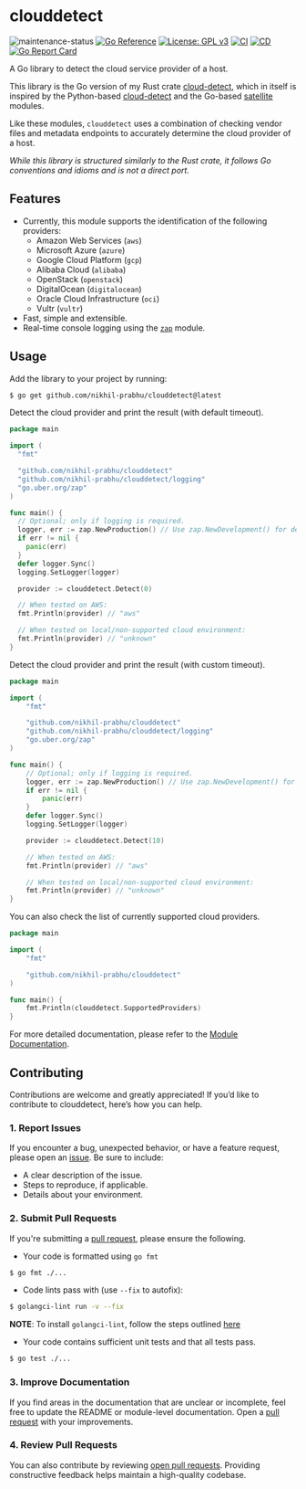# clouddetect

![maintenance-status](https://img.shields.io/badge/maintenance-actively--developed-brightgreen.svg)
[![Go Reference](https://pkg.go.dev/badge/github.com/nikhil-prabhu/clouddetect.svg)](https://pkg.go.dev/github.com/nikhil-prabhu/clouddetect)
[![License: GPL v3](https://img.shields.io/badge/license-GPLv3-blue.svg)](https://www.gnu.org/licenses/gpl-3.0)
[![CI](https://github.com/nikhil-prabhu/clouddetect/actions/workflows/ci.yml/badge.svg)](https://github.com/nikhil-prabhu/clouddetect/actions)
[![CD](https://github.com/nikhil-prabhu/clouddetect/actions/workflows/cd.yml/badge.svg)](https://github.com/nikhil-prabhu/clouddetect/actions)
[![Go Report Card](https://goreportcard.com/badge/github.com/nikhil-prabhu/clouddetect)](https://goreportcard.com/report/github.com/nikhil-prabhu/clouddetect)

A Go library to detect the cloud service provider of a host.

This library is the Go version of my Rust crate [cloud-detect](https://github.com/nikhil-prabhu/cloud-detect), which in
itself is inspired by the Python-based [cloud-detect](https://github.com/dgzlopes/cloud-detect)
and the Go-based [satellite](https://github.com/banzaicloud/satellite) modules.

Like these modules, `clouddetect` uses a combination of checking vendor files and metadata endpoints to accurately
determine the cloud provider of a host.

*While this library is structured similarly to the Rust crate, it follows Go conventions and idioms and is not a direct
port.*

## Features

* Currently, this module supports the identification of the following providers:
    - Amazon Web Services (`aws`)
    - Microsoft Azure (`azure`)
    - Google Cloud Platform (`gcp`)
    - Alibaba Cloud (`alibaba`)
    - OpenStack (`openstack`)
    - DigitalOcean (`digitalocean`)
    - Oracle Cloud Infrastructure (`oci`)
    - Vultr (`vultr`)
* Fast, simple and extensible.
* Real-time console logging using the [`zap`](https://pkg.go.dev/go.uber.org/zap) module.

## Usage

Add the library to your project by running:

```bash
$ go get github.com/nikhil-prabhu/clouddetect@latest
```

Detect the cloud provider and print the result (with default timeout).

```go
package main

import (
  "fmt"

  "github.com/nikhil-prabhu/clouddetect"
  "github.com/nikhil-prabhu/clouddetect/logging"
  "go.uber.org/zap"
)

func main() {
  // Optional; only if logging is required.
  logger, err := zap.NewProduction() // Use zap.NewDevelopment() for development mode
  if err != nil {
    panic(err)
  }
  defer logger.Sync()
  logging.SetLogger(logger)

  provider := clouddetect.Detect(0)

  // When tested on AWS:
  fmt.Println(provider) // "aws"

  // When tested on local/non-supported cloud environment:
  fmt.Println(provider) // "unknown"
}
```

Detect the cloud provider and print the result (with custom timeout).

```go
package main

import (
	"fmt"

	"github.com/nikhil-prabhu/clouddetect"
	"github.com/nikhil-prabhu/clouddetect/logging"
	"go.uber.org/zap"
)

func main() {
	// Optional; only if logging is required.
	logger, err := zap.NewProduction() // Use zap.NewDevelopment() for development mode
	if err != nil {
		panic(err)
	}
	defer logger.Sync()
	logging.SetLogger(logger)

	provider := clouddetect.Detect(10)

	// When tested on AWS:
	fmt.Println(provider) // "aws"

	// When tested on local/non-supported cloud environment:
	fmt.Println(provider) // "unknown"
}

```

You can also check the list of currently supported cloud providers.

```go
package main

import (
	"fmt"

	"github.com/nikhil-prabhu/clouddetect"
)

func main() {
	fmt.Println(clouddetect.SupportedProviders)
}
```

For more detailed documentation, please refer to
the [Module Documentation](https://pkg.go.dev/github.com/nikhil-prabhu/clouddetect).

## Contributing

Contributions are welcome and greatly appreciated! If you’d like to contribute to clouddetect, here’s how you can help.

### 1. Report Issues

If you encounter a bug, unexpected behavior, or have a feature request, please open
an [issue](https://github.com/nikhil-prabhu/clouddetect/issues/new).
Be sure to include:

* A clear description of the issue.
* Steps to reproduce, if applicable.
* Details about your environment.

### 2. Submit Pull Requests

If you're submitting a [pull request](https://github.com/nikhil-prabhu/clouddetect/compare), please ensure the
following.

* Your code is formatted using `go fmt`

```bash
$ go fmt ./...
```

* Code lints pass with (use `--fix` to autofix):

```bash
$ golangci-lint run -v --fix
```

**NOTE**: To install `golangci-lint`, follow the steps outlined [here](https://golangci-lint.run/welcome/install/#local-installation)

* Your code contains sufficient unit tests and that all tests pass.

```bash
$ go test ./...
```

### 3. Improve Documentation

If you find areas in the documentation that are unclear or incomplete, feel free to update the README or module-level
documentation. Open a [pull request](https://github.com/nikhil-prabhu/clouddetect/compare) with your improvements.

### 4. Review Pull Requests

You can also contribute by
reviewing [open pull requests](https://github.com/nikhil-prabhu/clouddetect/pulls?q=is%3Aopen+is%3Apr). Providing
constructive feedback helps maintain a high-quality codebase.
